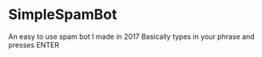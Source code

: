 # SimpleSpamBot
An easy to use spam bot I made in 2017
Basically types in your phrase and presses ENTER
